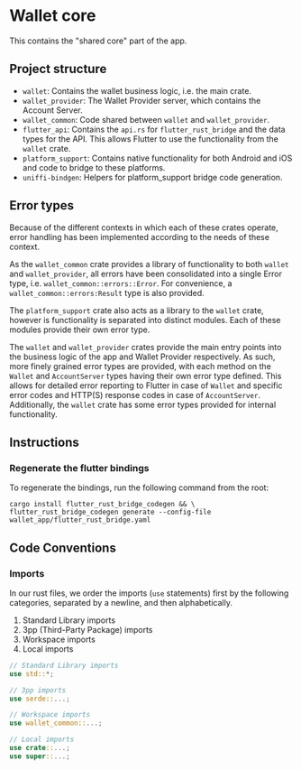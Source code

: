 # Wallet core

This contains the "shared core" part of the app.

## Project structure

- `wallet`: Contains the wallet business logic, i.e. the main crate.
- `wallet_provider`: The Wallet Provider server, which contains the Account Server.
- `wallet_common`: Code shared between `wallet` and `wallet_provider`.
- `flutter_api`: Contains the `api.rs` for `flutter_rust_bridge` and the data types for the API. This allows Flutter to use the functionality from the `wallet` crate.
- `platform_support`: Contains native functionality for both Android and iOS and code to bridge to these platforms.
- `uniffi-bindgen`: Helpers for platform_support bridge code generation.

## Error types

Because of the different contexts in which each of these crates operate, error handling has been implemented according to the needs of these context.

As the `wallet_common` crate provides a library of functionality to both `wallet` and `wallet_provider`, all errors have been consolidated into a single Error type, i.e. `wallet_common::errors::Error`.
For convenience, a `wallet_common::errors:Result` type is also provided.

The `platform_support` crate also acts as a library to the `wallet` crate, however is functionality is separated into distinct modules.
Each of these modules provide their own error type.

The `wallet` and `wallet_provider` crates provide the main entry points into the business logic of the app and Wallet Provider respectively.
As such, more finely grained error types are provided, with each method on the `Wallet` and `AccountServer` types having their own error type defined.
This allows for detailed error reporting to Flutter in case of `Wallet` and specific error codes and HTTP(S) response codes in case of `AccountServer`.
Additionally, the `wallet` crate has some error types provided for internal functionality.

## Instructions

### Regenerate the flutter bindings

To regenerate the bindings, run the following command from the root:

```
cargo install flutter_rust_bridge_codegen && \
flutter_rust_bridge_codegen generate --config-file wallet_app/flutter_rust_bridge.yaml
```

## Code Conventions

### Imports

In our rust files, we order the imports (`use` statements) first by the following categories, separated by a newline, and then alphabetically.

1. Standard Library imports
2. 3pp (Third-Party Package) imports
3. Workspace imports
4. Local imports

```rs
// Standard Library imports
use std::*;

// 3pp imports
use serde::...;

// Workspace imports
use wallet_common::...;

// Local imports
use crate::...;
use super::...;
```
